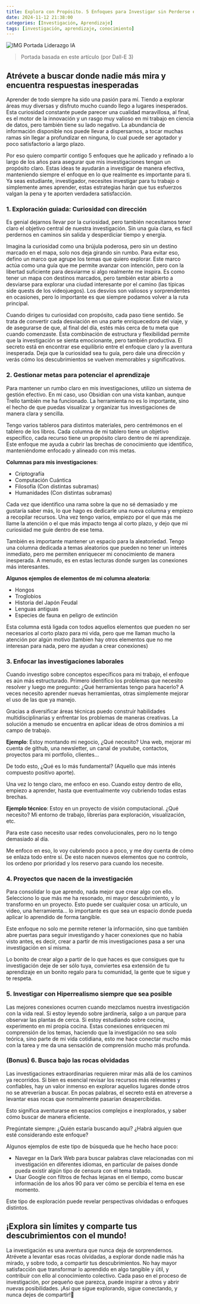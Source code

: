 ```yaml
---
title: Explora con Propósito. 5 Enfoques para Investigar sin Perderse en el Mar de Información
date: 2024-11-12 21:38:00
categories: [Investigación, Aprendizaje]
tags: [investigación, aprendizaje, conocimiento]
---
```


![IMG Portada Liderazgo IA](/assets/img/posts_img/IMG_Portada-Investigaciones-profundas.jpg)
> Portada basada en este artículo (por Dall-E 3)

## Atrévete a buscar donde nadie más mira y encuentra respuestas inesperadas

Aprender de todo siempre ha sido una pasión para mí. Tiendo a explorar áreas muy diversas y disfruto mucho cuando llego a lugares inesperados. Esta curiosidad constante puede parecer una cualidad maravillosa, al final, es el motor de la innovación y un rasgo muy valioso en mi trabajo en ciencia de datos, pero también tiene su lado negativo. La abundancia de información disponible nos puede llevar a dispersarnos, a tocar muchas ramas sin llegar a profundizar en ninguna, lo cual puede ser agotador y poco satisfactorio a largo plazo.

Por eso quiero compartir contigo 5 enfoques que he aplicado y refinado a lo largo de los años para asegurar que mis investigaciones tengan un propósito claro. Estas ideas te ayudarán a investigar de manera efectiva, manteniendo siempre el enfoque en lo que realmente es importante para ti. Ya seas estudiante, investigador, necesites investigar para tu trabajo o simplemente ames aprender, estas estrategias harán que tus esfuerzos valgan la pena y te aporten verdadera satisfacción.

### 1. Exploración guiada: Curiosidad con dirección

Es genial dejarnos llevar por la curiosidad, pero también necesitamos tener claro el objetivo central de nuestra investigación. Sin una guía clara, es fácil perdernos en caminos sin salida y desperdiciar tiempo y energía.

Imagina la curiosidad como una brújula poderosa, pero sin un destino marcado en el mapa, solo nos deja girando sin rumbo. Para evitar eso, defino un marco que agrupe los temas que quiero explorar. Este marco actúa como una guía que me permite avanzar con intención, pero con la libertad suficiente para desviarme si algo realmente me inspira. Es como tener un mapa con destinos marcados, pero también estar abierto a desviarse para explorar una ciudad interesante por el camino (las típicas side quests de los videojuegos). Los desvíos son valiosos y sorprendentes en ocasiones, pero lo importante es que siempre podamos volver a la ruta principal.

Cuando diriges tu curiosidad con propósito, cada paso tiene sentido. Se trata de convertir cada desviación en una parte enriquecedora del viaje, y de asegurarse de que, al final del día, estés más cerca de tu meta que cuando comenzaste. Esta combinación de estructura y flexibilidad permite que la investigación se sienta emocionante, pero también productiva. El secreto está en encontrar ese equilibrio entre el enfoque claro y la aventura inesperada. Deja que la curiosidad sea tu guía, pero dale una dirección y verás cómo los descubrimientos se vuelven memorables y significativos.

### 2. Gestionar metas para potenciar el aprendizaje

Para mantener un rumbo claro en mis investigaciones, utilizo un sistema de gestión efectivo. En mi caso, uso Obsidian con una vista kanban, aunque Trello también me ha funcionado. La herramienta no es lo importante, sino el hecho de que puedas visualizar y organizar tus investigaciones de manera clara y sencilla.

Tengo varios tableros para distintos materiales, pero centrémonos en el tablero de los libros. Cada columna de mi tablero tiene un objetivo específico, cada recurso tiene un propósito claro dentro de mi aprendizaje. Este enfoque me ayuda a cubrir las brechas de conocimiento que identifico, manteniéndome enfocado y alineado con mis metas.

**Columnas para mis investigaciones**:

- Criptografía
- Computación Cuántica
- Filosofía (Con distintas subramas)
- Humanidades (Con distintas subramas)

Cada vez que identifico una rama sobre la que no sé demasiado y me gustaría saber más, lo que hago es dedicarle una nueva columna y empiezo a recopilar recursos. Una vez tengo varios, empiezo por el que más me llame la atención o el que más impacto tenga al corto plazo, y dejo que mi curiosidad me guíe dentro de ese tema.

También es importante mantener un espacio para la aleatoriedad. Tengo una columna dedicada a temas aleatorios que pueden no tener un interés inmediato, pero me permiten enriquecer mi conocimiento de manera inesperada. A menudo, es en estas lecturas donde surgen las conexiones más interesantes.

**Algunos ejemplos de elementos de mi columna aleatoria**:

- Hongos
- Troglobios
- Historia del Japón Feudal
- Lenguas antiguas
- Especies de fauna en peligro de extinción

Esta columna está ligada con todos aquellos elementos que pueden no ser necesarios al corto plazo para mi vida, pero que me llaman mucho la atención por algún motivo (tambien hay otros elementos que no me interesan para nada, pero me ayudan a crear conexiones)

### 3. Enfocar las investigaciones laborales

Cuando investigo sobre conceptos específicos para mi trabajo, el enfoque es aún más estructurado. Primero identifico los problemas que necesito resolver y luego me pregunto: ¿Qué herramientas tengo para hacerlo? A veces necesito aprender nuevas herramientas, otras simplemente mejorar el uso de las que ya manejo.

Gracias a diversificar áreas técnicas puedo construir habilidades multidisciplinarias y enfrentar los problemas de maneras creativas. La solución a menudo se encuentra en aplicar ideas de otros dominios a mi campo de trabajo.

**Ejemplo**: Estoy montando mi negocio, ¿Qué necesito? Una web, mejorar mi cuenta de github, una newsletter, un canal de youtube, contactos, proyectos para mi portfolio, clientes...

De todo esto, ¿Qué es lo más fundamental? (Aquello que más interés compuesto positivo aporte).

Una vez lo tengo claro, me enfoco en eso. Cuando estoy dentro de ello, empiezo a aprender, hasta que eventualmente voy cubriendo todas estas brechas.

**Ejemplo técnico**: Estoy en un proyecto de visión computacional. ¿Qué necesito? Mi entorno de trabajo, librerías para exploración, visualización, etc.

Para este caso necesito usar redes convolucionales, pero no lo tengo demasiado al día.

Me enfoco en eso, lo voy cubriendo poco a poco, y me doy cuenta de cómo se enlaza todo entre sí. De esto nacen nuevos elementos que no controlo, los ordeno por prioridad y los reservo para cuando los necesite.

### 4. Proyectos que nacen de la investigación

Para consolidar lo que aprendo, nada mejor que crear algo con ello. Selecciono lo que más me ha resonado, mi mayor descubrimiento, y lo transformo en un proyecto. Esto puede ser cualquier cosa: un artículo, un video, una herramienta... lo importante es que sea un espacio donde pueda aplicar lo aprendido de forma tangible.

Este enfoque no solo me permite retener la información, sino que también abre puertas para seguir investigando y hacer conexiones que no había visto antes, es decir, crear a partir de mis investigaciones pasa a ser una investigación en sí misma.

Lo bonito de crear algo a partir de lo que haces es que consigues que tu investigación deje de ser sólo tuya, conviertes esa extensión de tu aprendizaje en un bonito regalo para tu comunidad, la gente que te sigue y te respeta.

### 5. Investigar con Hiperrealismo siempre que sea posible

Las mejores conexiones ocurren cuando mezclamos nuestra investigación con la vida real. Si estoy leyendo sobre jardinería, salgo a un parque para observar las plantas de cerca. Si estoy estudiando sobre cocina, experimento en mi propia cocina. Estas conexiones enriquecen mi comprensión de los temas, haciendo que la investigación no sea solo teórica, sino parte de mi vida cotidiana, esto me hace conectar mucho más con la tarea y me da una sensación de comprensión mucho más profunda.

### (Bonus) 6. Busca bajo las rocas olvidadas

Las investigaciones extraordinarias requieren mirar más allá de los caminos ya recorridos. Si bien es esencial revisar los recursos más relevantes y confiables, hay un valor inmenso en explorar aquellos lugares donde otros no se atreverían a buscar. En pocas palabras, el secreto está en atreverse a levantar esas rocas que normalmente pasarían desapercibidas.

Esto significa aventurarse en espacios complejos e inexplorados, y saber cómo buscar de manera eficiente.​

Pregúntate siempre: ¿Quién estaría buscando aquí? ¿Habrá alguien que esté considerando este enfoque?​

Algunos ejemplos de este tipo de búsqueda que he hecho hace poco:

- Navegar en la Dark Web para buscar palabras clave relacionadas con mi investigación en diferentes idiomas, en particular de países donde pueda existir algún tipo de censura con el tema tratado.
- Usar Google con filtros de fechas lejanas en el tiempo, como buscar información de los años 90 para ver cómo se percibía el tema en ese momento.

Este tipo de exploración puede revelar perspectivas olvidadas o enfoques distintos.

## ¡Explora sin límites y comparte tus descubrimientos con el mundo!

La investigación es una aventura que nunca deja de sorprendernos. Atrévete a levantar esas rocas olvidadas, a explorar donde nadie más ha mirado, y sobre todo, a compartir tus descubrimientos. No hay mayor satisfacción que transformar lo aprendido en algo tangible y útil, y contribuir con ello al conocimiento colectivo. Cada paso en el proceso de investigación, por pequeño que parezca, puede inspirar a otros y abrir nuevas posibilidades. ¡Así que sigue explorando, sigue conectando, y nunca dejes de compartir!🚀
